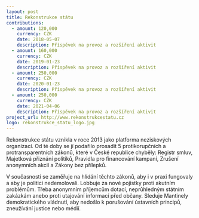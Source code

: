 ```yaml
---
layout: post
title: Rekonstrukce státu
contributions:
  - amount: 120,000
    currency: CZK
    date: 2018-05-07
    description: Příspěvek na provoz a rozšíření aktivit
  - amount: 160,000
    currency: CZK
    date: 2019-01-23
    description: Příspěvek na provoz a rozšíření aktivit
  - amount: 250,000
    currency: CZK
    date: 2020-01-23
    description: Příspěvek na provoz a rozšíření aktivit
  - amount: 250,000
    currency: CZK
    date: 2021-04-06
    description: Příspěvek na provoz a rozšíření aktivit
project_url: http://www.rekonstrukcestatu.cz
logo: rekonstrukce_statu_logo.jpg
---
```


Rekonstrukce státu vznikla v roce 2013 jako platforma neziskových organizací. Od té doby se jí podařilo prosadit 5 protikorupčních a protransparentních zákonů, které v České republice chyběly: Registr smluv, Majetková přiznání politiků, Pravidla pro financování kampaní, Zrušení anonymních akcií a Zákony bez přílepků.

V současnosti se zaměřuje na hlídání těchto zákonů, aby i v praxi fungovaly a aby je politici nedemolovali. Lobbuje za nové pojistky proti akutním problémům. Třeba anonymním příjemcům dotací, neprůhledným státním zakázkám anebo proti utajování informací před občany. Sleduje Mantinely demokratického vládnutí, aby nedošlo k porušování ústavních principů, zneužívání justice nebo médií.
